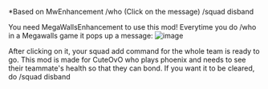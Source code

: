 *Based on MwEnhancement
/who (Click on the message)
/squad disband

You need MegaWallsEnhancement to use this mod! 
Everytime you do /who in a Megawalls game it pops up a message:
![image](https://user-images.githubusercontent.com/61210766/236100587-b31351d6-bc67-4b0a-a3c5-215c81313cd1.png)

After clicking on it, your squad add command for the whole team is ready to go. 
This mod is made for CuteOvO who plays phoenix and needs to see their teammate's health so that they can bond. 
If you want it to be cleared, do /squad disband
